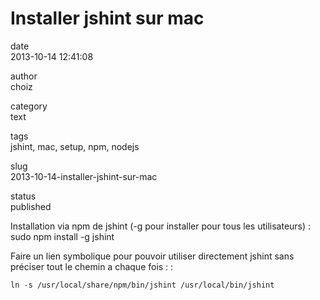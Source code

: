 Installer jshint sur mac
========================

date  
2013-10-14 12:41:08

author  
choiz

category  
text

tags  
jshint, mac, setup, npm, nodejs

slug  
2013-10-14-installer-jshint-sur-mac

status  
published

<!-- -->

Installation via npm de jshint (-g pour installer pour tous les utilisateurs) :  
    sudo npm install -g jshint

Faire un lien symbolique pour pouvoir utiliser directement jshint sans
préciser tout le chemin a chaque fois : :

    ln -s /usr/local/share/npm/bin/jshint /usr/local/bin/jshint

